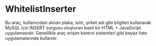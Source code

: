 # WhitelistInserter
Bu araç, kullanıcıdan alınan plaka, isim, şirket adı gibi bilgileri kullanarak MySQL için INSERT sorgusu oluşturan basit bir HTML + JavaScript uygulamasıdır. Genellikle araç erişim kontrol sistemleri gibi beyaz liste uygulamalarında kullanılır.

